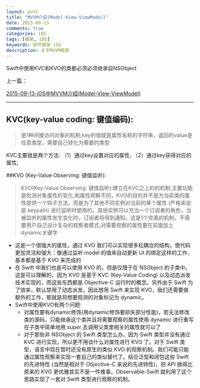 ```yaml
---
layout: post
title: "MVVM介绍(Model-View-ViewModel)"
date: 2015-09-13
comments: true
categories: iOS
tags: [框架, iOS]
keywords: 软件框架 iOS
description: 关于MVVM框架
---
```


Swift中使用KVC和KVO的类都必须必须继承自NSObject

上一篇：

[2015-09-13-iOS中MVVM介绍(Model-View-ViewModel)](https://yyn835314557.github.io/ios/2015/09/13/i2015-09-13-iOS中MVVM介绍(Model-View-ViewModel).html)

***

## KVC(key-value coding: 键值编码):

> 是1种间接访问对象的机制,key的值就是属性名称的字符串，返回的value是任意类型，需要自己转化为需要的类型

KVC主要就是两个方法:
（1）通过key设置对应的属性;
（2）通过key获得对应的属性;


##KVO (Key-Value Observing: 键值监听):

> KVO(Key-Value Observing: 键值监听):建立在KVC之上的的机制,主要功能是检测对象属性的变化,和属性观察不同，KVO的目的并不是为当前类的属性提供一个钩子方法，而是为了其他不同实例对当前的某个属性 (严格来说是 keypath) 进行监听时使用的。其他实例可以充当一个订阅者的角色，当被监听的属性发生变化时，订阅者将得到通知。这是1个完善的机制，不需要用户自己设计复杂的视察者模式,对需要视察的属性要在前面加上dynamic关键字

- 这是一个很强大的属性，通过 KVO 我们可以实现很多松耦合的结构，使代码更加灵活和强大：像通过监听 model 的值来自动更新 UI 的绑定这样的工作，基本都是基于 KVO 来完成的
- 在 Swift 中我们也是可以使用 KVO 的，但是仅限于在 NSObject 的子类中。这是可以理解的，因为 KVO 是基于 KVC (Key-Value Coding) 以及动态派发技术实现的，而这些东西都是 Objective-C 运行时的概念。另外由于 Swift 为了效率，默认禁用了动态派发，因此想用 Swift 来实现 KVO，我们还需要做额外的工作，那就是将想要观测的对象标记为 dynamic。
- Swift中使用KVO有两个问题:
  	- 对属性要有dynamic修饰(用dynamic修饰要损失部分性能)，若无法修改类的源码，只能继承这个类并且将需要观察的属性使用 dynamic 进行重写在子类中简单地用 super 去调用父类里相关的属性就可以了
  	- 对于那些非 NSObject 的 Swift 类型怎么办。因为 Swift 类型并没有通过 KVC 进行实现，所以更不用谈什么对属性进行 KVO 了。对于 Swift 类型，语言中现在暂时还没有原生的类似 KVO 的观察机制。我们可能只能通过属性观察来实现一套自己的类似替代了。结合泛型和闭包这些 Swift 的先进特性 (当然是相对于 Objective-C 来说的先进特性)，把 API 做得比原来的 KVO 更优雅其实不是一件难事。Observable-Swift 就利用了这个思路实现了一套对 Swift 类型进行观察的机制。





